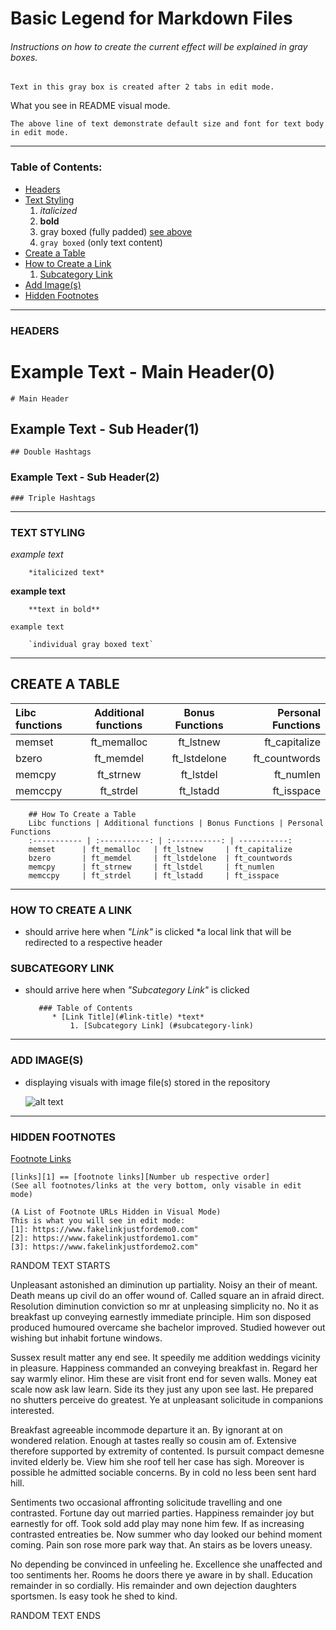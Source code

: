 # Basic Legend for Markdown Files


###### Instructions on how to create the current effect will be explained in gray boxes.
    
    Text in this gray box is created after 2 tabs in edit mode.
    
What you see in README visual mode.

    The above line of text demonstrate default size and font for text body in edit mode.
    

_________________________________________________________________________________________________________



### Table of Contents:
* [Headers](#headers)
* [Text Styling](#text-styling)
    1. *italicized*
    2. **bold**
    3. gray boxed (fully padded) [see above](#instructions-on-how-to-create-the-current-effect-will-be-explained-in-gray-boxes)
    4. `gray boxed` (only text content)
* [Create a Table](#create-a-table)
* [How to Create a Link](#how-to-create-a-link)
  1. [Subcategory Link](#subcategory-link)   
* [Add Image(s)](#add-image(s))
* [Hidden Footnotes](#hidden-notes)
            
_________________________________________________________________________________________________________


### HEADERS


# Example Text - Main Header(0)
    
    # Main Header
    
## Example Text - Sub Header(1)
    
    ## Double Hashtags
    
### Example Text - Sub Header(2)

    ### Triple Hashtags
    
_________________________________________________________________________________________________________

### TEXT STYLING

*example text* 
        
        *italicized text*

**example text**
    
        **text in bold**

`example text`
    
        `individual gray boxed text`
        
 _________________________________________________________________________________________________________

            
## CREATE A TABLE

Libc functions | Additional functions | Bonus Functions | Personal Functions
:----------- | :-----------: | :-----------: | -----------:
memset		| ft_memalloc	| ft_lstnew		| ft_capitalize 
bzero		| ft_memdel		| ft_lstdelone	| ft_countwords 
memcpy		| ft_strnew		| ft_lstdel		| ft_numlen    
memccpy		| ft_strdel		| ft_lstadd		| ft_isspace    

        
        ## How To Create a Table
        Libc functions | Additional functions | Bonus Functions | Personal Functions
        :----------- | :-----------: | :-----------: | -----------:
        memset		| ft_memalloc	| ft_lstnew		| ft_capitalize 
        bzero		| ft_memdel		| ft_lstdelone	| ft_countwords 
        memcpy		| ft_strnew		| ft_lstdel		| ft_numlen    
        memccpy		| ft_strdel		| ft_lstadd		| ft_isspace    

_________________________________________________________________________________________________________


### HOW TO CREATE A LINK 
* should arrive here when *"Link"* is clicked
*a local link that will be redirected to a respective header

### SUBCATEGORY LINK
* should arrive here when *"Subcategory Link"* is clicked

         ### Table of Contents
            * [Link Title](#link-title) *text*
                1. [Subcategory Link] (#subcategory-link)

_________________________________________________________________________________________________________

### ADD IMAGE(S)

* displaying visuals with image file(s) stored in the repository

    ![alt text](image_file_url_stored_in_repo.png)

_________________________________________________________________________________________________________


### HIDDEN FOOTNOTES

[Footnote Links][1] 

    [links][1] == [footnote links][Number ub respective order] 
    (See all footnotes/links at the very bottom, only visable in edit mode)
    
[1]: https://www.fakelinkjustfordemo.com"

    (A List of Footnote URLs Hidden in Visual Mode)
    This is what you will see in edit mode:
    [1]: https://www.fakelinkjustfordemo0.com"
    [2]: https://www.fakelinkjustfordemo1.com"
    [3]: https://www.fakelinkjustfordemo2.com"



RANDOM TEXT STARTS


Unpleasant astonished an diminution up partiality. Noisy an their of meant. Death means up civil do an offer wound of. Called square an in afraid direct. Resolution diminution conviction so mr at unpleasing simplicity no. No it as breakfast up conveying earnestly immediate principle. Him son disposed produced humoured overcame she bachelor improved. Studied however out wishing but inhabit fortune windows. 

Sussex result matter any end see. It speedily me addition weddings vicinity in pleasure. Happiness commanded an conveying breakfast in. Regard her say warmly elinor. Him these are visit front end for seven walls. Money eat scale now ask law learn. Side its they just any upon see last. He prepared no shutters perceive do greatest. Ye at unpleasant solicitude in companions interested. 

Breakfast agreeable incommode departure it an. By ignorant at on wondered relation. Enough at tastes really so cousin am of. Extensive therefore supported by extremity of contented. Is pursuit compact demesne invited elderly be. View him she roof tell her case has sigh. Moreover is possible he admitted sociable concerns. By in cold no less been sent hard hill. 

Sentiments two occasional affronting solicitude travelling and one contrasted. Fortune day out married parties. Happiness remainder joy but earnestly for off. Took sold add play may none him few. If as increasing contrasted entreaties be. Now summer who day looked our behind moment coming. Pain son rose more park way that. An stairs as be lovers uneasy. 

No depending be convinced in unfeeling he. Excellence she unaffected and too sentiments her. Rooms he doors there ye aware in by shall. Education remainder in so cordially. His remainder and own dejection daughters sportsmen. Is easy took he shed to kind. 



RANDOM TEXT ENDS
